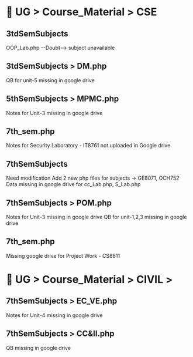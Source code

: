 # 🔷 UG > Course_Material > CSE

## 3tdSemSubjects
OOP_Lab.php --Doubt--> subject unavailable
## 3tdSemSubjects > DM.php
QB for unit-5 missing in google drive


## 5thSemSubjects > MPMC.php
Notes for Unit-3 missing in google drive


## 7th_sem.php
Notes for Security Laboratory - IT8761 not uploaded in Google drive
## 7thSemSubjects
Need modification
Add 2 new php files for subjects -> GE8071, OCH752
Data missing in google drive for cc_Lab.php, S_Lab.php
## 7thSemSubjects > POM.php
Notes for Unit-3 missing in google drive
QB for unit-1,2,3 missing in google drive


## 7th_sem.php
Missing google drive for Project Work - CS8811



# 🔷 UG > Course_Material > CIVIL >

## 7thSemSubjects > EC_VE.php
Notes for Unit-4 missing in google drive
## 7thSemSubjects > CC&II.php
QB missing in google drive